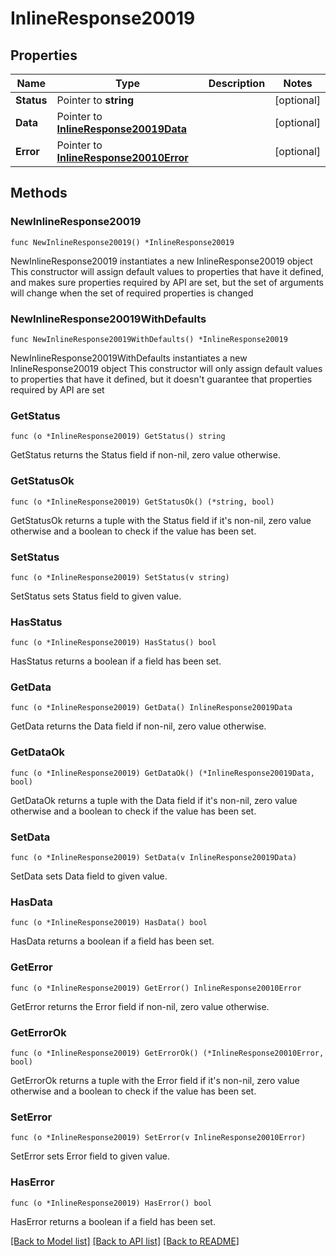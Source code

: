 # InlineResponse20019

## Properties

Name | Type | Description | Notes
------------ | ------------- | ------------- | -------------
**Status** | Pointer to **string** |  | [optional] 
**Data** | Pointer to [**InlineResponse20019Data**](InlineResponse20019Data.md) |  | [optional] 
**Error** | Pointer to [**InlineResponse20010Error**](InlineResponse20010Error.md) |  | [optional] 

## Methods

### NewInlineResponse20019

`func NewInlineResponse20019() *InlineResponse20019`

NewInlineResponse20019 instantiates a new InlineResponse20019 object
This constructor will assign default values to properties that have it defined,
and makes sure properties required by API are set, but the set of arguments
will change when the set of required properties is changed

### NewInlineResponse20019WithDefaults

`func NewInlineResponse20019WithDefaults() *InlineResponse20019`

NewInlineResponse20019WithDefaults instantiates a new InlineResponse20019 object
This constructor will only assign default values to properties that have it defined,
but it doesn't guarantee that properties required by API are set

### GetStatus

`func (o *InlineResponse20019) GetStatus() string`

GetStatus returns the Status field if non-nil, zero value otherwise.

### GetStatusOk

`func (o *InlineResponse20019) GetStatusOk() (*string, bool)`

GetStatusOk returns a tuple with the Status field if it's non-nil, zero value otherwise
and a boolean to check if the value has been set.

### SetStatus

`func (o *InlineResponse20019) SetStatus(v string)`

SetStatus sets Status field to given value.

### HasStatus

`func (o *InlineResponse20019) HasStatus() bool`

HasStatus returns a boolean if a field has been set.

### GetData

`func (o *InlineResponse20019) GetData() InlineResponse20019Data`

GetData returns the Data field if non-nil, zero value otherwise.

### GetDataOk

`func (o *InlineResponse20019) GetDataOk() (*InlineResponse20019Data, bool)`

GetDataOk returns a tuple with the Data field if it's non-nil, zero value otherwise
and a boolean to check if the value has been set.

### SetData

`func (o *InlineResponse20019) SetData(v InlineResponse20019Data)`

SetData sets Data field to given value.

### HasData

`func (o *InlineResponse20019) HasData() bool`

HasData returns a boolean if a field has been set.

### GetError

`func (o *InlineResponse20019) GetError() InlineResponse20010Error`

GetError returns the Error field if non-nil, zero value otherwise.

### GetErrorOk

`func (o *InlineResponse20019) GetErrorOk() (*InlineResponse20010Error, bool)`

GetErrorOk returns a tuple with the Error field if it's non-nil, zero value otherwise
and a boolean to check if the value has been set.

### SetError

`func (o *InlineResponse20019) SetError(v InlineResponse20010Error)`

SetError sets Error field to given value.

### HasError

`func (o *InlineResponse20019) HasError() bool`

HasError returns a boolean if a field has been set.


[[Back to Model list]](../README.md#documentation-for-models) [[Back to API list]](../README.md#documentation-for-api-endpoints) [[Back to README]](../README.md)


